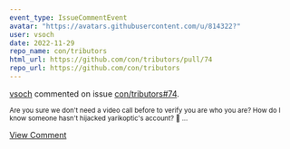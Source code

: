 ```yaml
---
event_type: IssueCommentEvent
avatar: "https://avatars.githubusercontent.com/u/814322?"
user: vsoch
date: 2022-11-29
repo_name: con/tributors
html_url: https://github.com/con/tributors/pull/74
repo_url: https://github.com/con/tributors
---
```


<a href='https://github.com/vsoch' target='_blank'>vsoch</a> commented on issue <a href='https://github.com/con/tributors/pull/74' target='_blank'>con/tributors#74</a>.

<small>Are you sure we don't need a video call before to verify you are who you are? How do I know someone hasn't hijacked yarikoptic's account? :thinking: ...</small>

<a href='https://github.com/con/tributors/pull/74' target='_blank'>View Comment</a>